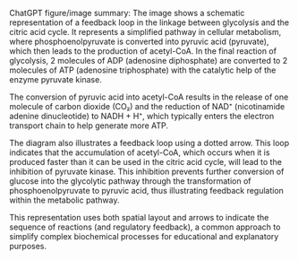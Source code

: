 ChatGPT figure/image summary: The image shows a schematic representation of a feedback loop in the linkage between glycolysis and the citric acid cycle. It represents a simplified pathway in cellular metabolism, where phosphoenolpyruvate is converted into pyruvic acid (pyruvate), which then leads to the production of acetyl-CoA. In the final reaction of glycolysis, 2 molecules of ADP (adenosine diphosphate) are converted to 2 molecules of ATP (adenosine triphosphate) with the catalytic help of the enzyme pyruvate kinase.

The conversion of pyruvic acid into acetyl-CoA results in the release of one molecule of carbon dioxide (CO₂) and the reduction of NAD⁺ (nicotinamide adenine dinucleotide) to NADH + H⁺, which typically enters the electron transport chain to help generate more ATP.

The diagram also illustrates a feedback loop using a dotted arrow. This loop indicates that the accumulation of acetyl-CoA, which occurs when it is produced faster than it can be used in the citric acid cycle, will lead to the inhibition of pyruvate kinase. This inhibition prevents further conversion of glucose into the glycolytic pathway through the transformation of phosphoenolpyruvate to pyruvic acid, thus illustrating feedback regulation within the metabolic pathway.

This representation uses both spatial layout and arrows to indicate the sequence of reactions (and regulatory feedback), a common approach to simplify complex biochemical processes for educational and explanatory purposes.